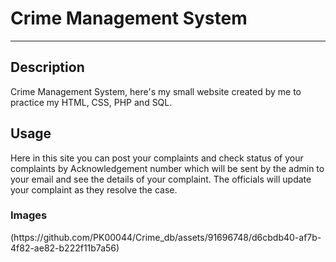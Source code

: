 <!DOCTYPE html>
  <html>
  <h1><b>Crime Management System</b></h1>
  <hr>
  <h2>Description</h2>
  <p>
    Crime Management System, here's my small website created by me to practice my HTML, CSS, PHP and SQL.
  </p>
  <h2>Usage</h2>
  <p>
    Here in this site you can post your complaints and check status of your complaints by Acknowledgement number which will be sent by the admin to your email and see the details of your complaint. The officials will update your complaint as they resolve the case.
  </p>
  <h3>Images</h3>
(https://github.com/PK00044/Crime_db/assets/91696748/d6cbdb40-af7b-4f82-ae82-b222f11b7a56)

</html>  

